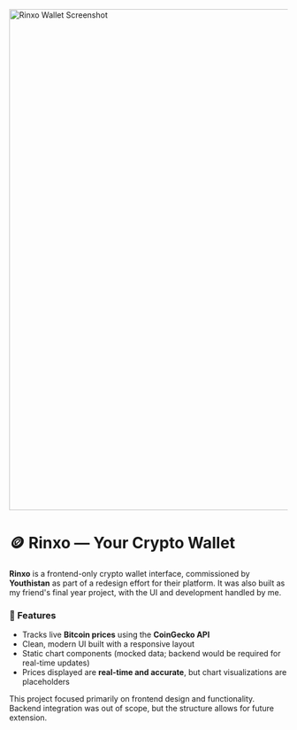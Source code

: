 <img width="1915" height="905" alt="Rinxo Wallet Screenshot" src="https://github.com/user-attachments/assets/35b053c8-1279-4092-89ba-89a855c23a9a" />

# 🪙 Rinxo — Your Crypto Wallet

**Rinxo** is a frontend-only crypto wallet interface, commissioned by **Youthistan** as part of a redesign effort for their platform. It was also built as my friend's final year project, with the UI and development handled by me.

### 🧩 Features

* Tracks live **Bitcoin prices** using the **CoinGecko API**
* Clean, modern UI built with a responsive layout
* Static chart components (mocked data; backend would be required for real-time updates)
* Prices displayed are **real-time and accurate**, but chart visualizations are placeholders

This project focused primarily on frontend design and functionality. Backend integration was out of scope, but the structure allows for future extension.
